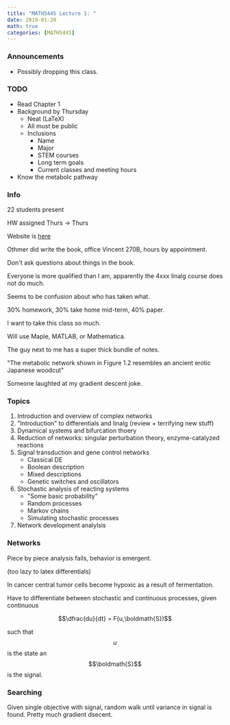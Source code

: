 ```yaml
---
title: "MATH5445 Lecture 1: "
date: 2019-01-20
math: true 
categories: [MATH5445]
---
```


### Announcements

- Possibly dropping this class.

### TODO

- Read Chapter 1
- Background by Thursday
    - Neat (LaTeX)
    - All must be public
    - Inclusions
        - Name
        - Major
        - STEM courses
        - Long term goals
        - Current classes and meeting hours
- Know the metabolc pathway

### Info

22 students present

HW assigned Thurs &rarr; Thurs

Website is [here](http://www-users.math.umn.edu/~othmer/5445/2020/)

Othmer did write the book, office Vincent 270B, hours by appointment.

Don't ask questions about things in the book.

Everyone is more qualified than I am, apparently the 4xxx linalg course does not do much.

Seems to be confusion about who has taken what.

30% homework, 30% take home mid-term, 40% paper.

I want to take this class so much.

Will use Maple, MATLAB, or Mathematica.

The guy next to me has a super thick bundle of notes.

"The metabolic network shown in Figure 1.2 resembles an ancient erotic Japanese woodcut"

Someone laughted at my gradient descent joke.

### Topics

1. Introduction and overview of complex networks
1. "Introduction" to differentials and linalg (review + terrifying new stuff)
1. Dynamical systems and bifurcation thoery
1. Reduction of networks: singular perturbation theory, enzyme-catalyzed reactions
1. Signal transduction and gene control networks
    - Classical DE
    - Boolean description
    - Mixed descriptions
    - Genetic switches and oscillators
1. Stochastic analysis of reacting systems
    - "Some basic probability"
    - Random processes
    - Markov chains
    - Simulating stochastic processes
1. Network development analylsis

### Networks

Piece by piece analysis fails, behavior is emergent.

(too lazy to latex differentials)

In cancer central tumor cells become hypoxic as a result of fermentation.

Have to differentiate between stochastic and continuous processes, given continuous 

$$\dfrac{du}{dt} = F(u,\boldmath{S})$$

such that $$u$$ is the state an $$\boldmath{S}$$ is the signal.

### Searching

Given single objective with signal, random walk until variance in signal is found. Pretty much gradient dsecent.
